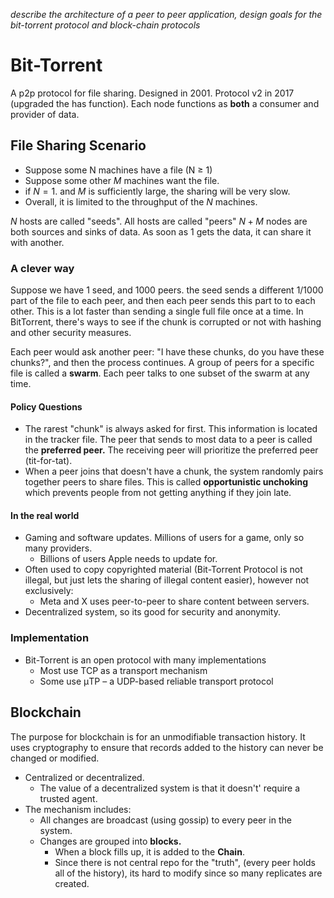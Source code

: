 *describe the architecture of  a peer to peer application, design goals for the bit-torrent protocol and block-chain protocols*

# Bit-Torrent
A p2p protocol for file sharing. Designed in 2001. Protocol v2 in 2017 (upgraded the has function).  Each node functions as **both** a consumer and provider of data.

## File Sharing Scenario
- Suppose some N machines have a file (N $\geq$ 1)
- Suppose some other $M$ machines want the file.
- if $N = 1$. and $M$ is sufficiently large, the sharing will be very slow.
- Overall, it is limited to the throughput of the $N$ machines.

$N$ hosts are called "seeds". All hosts are called "peers" $N+M$ nodes are both sources and sinks of data. As soon as 1 gets the data, it can share it with another.
### A clever way
Suppose we have 1 seed, and 1000 peers. the seed sends a different 1/1000 part  of the file to each peer, and then each peer sends this part to to each other. This is a lot faster than sending a single full file once at a time. In BitTorrent, there's ways to see if the chunk is corrupted or not with hashing and other security measures.

Each peer would ask another peer: "I have these chunks, do you have these chunks?", and then the process continues. A group of peers for a specific file is called a **swarm**. Each peer talks to one subset of the swarm at any time.
#### Policy Questions
- The rarest "chunk" is always asked for first. This information is located in the tracker file. The peer that sends to most data to a peer is called the **preferred peer.** The receiving peer will prioritize the preferred peer (tit-for-tat). 
- When a peer joins that doesn't have a chunk, the system randomly pairs together peers to share files. This is called **opportunistic unchoking** which prevents people from not getting anything if they join late.
#### In the real world
- Gaming and software updates. Millions of users for a game, only so many providers.
	- Billions of users Apple needs to update for.
- Often used to copy copyrighted material (Bit-Torrent Protocol is not illegal, but just lets the sharing of illegal content easier), however not exclusively:
	- Meta and X uses peer-to-peer to share content between servers.
- Decentralized system, so its good for security and anonymity.

### Implementation
- Bit-Torrent is an open protocol with many implementations
	- Most use TCP as a transport mechanism
	- Some use μTP – a UDP-based reliable transport protocol
## Blockchain
The purpose for blockchain is for an unmodifiable transaction history. It uses cryptography to ensure that records added to the history can never be changed or modified.
- Centralized or decentralized. 
	- The value of a decentralized system is that it doesn't' require a trusted agent.
- The mechanism includes:
	- All changes are broadcast (using gossip) to every peer in the system.
	- Changes are grouped into **blocks.**
		- When a block fills up, it is added to the **Chain**.
		- Since there is not central repo for the "truth", (every peer holds all of the history), its hard to modify since so many replicates are created.